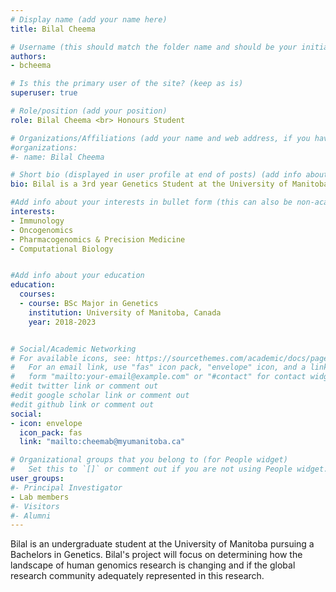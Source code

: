```yaml
---
# Display name (add your name here)
title: Bilal Cheema

# Username (this should match the folder name and should be your initial and surname)
authors:
- bcheema

# Is this the primary user of the site? (keep as is)
superuser: true

# Role/position (add your position)
role: Bilal Cheema <br> Honours Student

# Organizations/Affiliations (add your name and web address, if you have one)
#organizations:
#- name: Bilal Cheema

# Short bio (displayed in user profile at end of posts) (add info about yourself)
bio: Bilal is a 3rd year Genetics Student at the University of Manitoba. 

#Add info about your interests in bullet form (this can also be non-academic) 
interests:
- Immunology
- Oncogenomics
- Pharmacogenomics & Precision Medicine
- Computational Biology


#Add info about your education 
education:
  courses:
  - course: BSc Major in Genetics
    institution: University of Manitoba, Canada
    year: 2018-2023


# Social/Academic Networking
# For available icons, see: https://sourcethemes.com/academic/docs/page-builder/#icons
#   For an email link, use "fas" icon pack, "envelope" icon, and a link in the
#   form "mailto:your-email@example.com" or "#contact" for contact widget.
#edit twitter link or comment out
#edit google scholar link or comment out
#edit github link or comment out
social:
- icon: envelope
  icon_pack: fas
  link: "mailto:cheemab@myumanitoba.ca"

# Organizational groups that you belong to (for People widget)
#   Set this to `[]` or comment out if you are not using People widget.
user_groups:
#- Principal Investigator
- Lab members
#- Visitors
#- Alumni
---
```


Bilal is an undergraduate student at the University of Manitoba pursuing a Bachelors in Genetics. Bilal's project will focus on determining how the landscape of human genomics research is changing and if the global research community adequately represented in this research.

